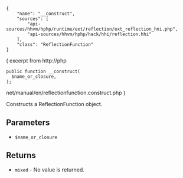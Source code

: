 ``` yamlmeta
{
    "name": "__construct",
    "sources": [
        "api-sources/hhvm/hphp/runtime/ext/reflection/ext_reflection_hni.php",
        "api-sources/hhvm/hphp/hack/hhi/reflection.hhi"
    ],
    "class": "ReflectionFunction"
}
```




( excerpt from http://php




``` Hack
public function __construct(
  $name_or_closure,
);
```




net/manual/en/reflectionfunction.construct.php
)




Constructs a ReflectionFunction object.




## Parameters




+ ` $name_or_closure `




## Returns




* ` mixed ` - No value is returned.
<!-- HHAPIDOC -->
